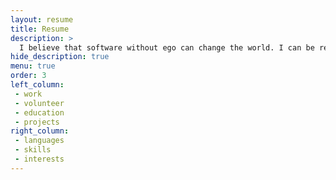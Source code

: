 ```yaml
---
layout: resume
title: Resume
description: >
  I believe that software without ego can change the world. I can be reached at dprol@iese.edu
hide_description: true
menu: true
order: 3
left_column:
 - work
 - volunteer
 - education
 - projects
right_column:
 - languages
 - skills
 - interests
---
```

